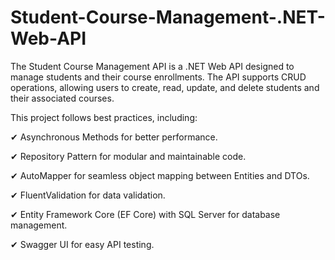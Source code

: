 # Student-Course-Management-.NET-Web-API
The Student Course Management API is a .NET Web API designed to manage students and their course enrollments. The API supports CRUD operations, allowing users to create, read, update, and delete students and their associated courses.

This project follows best practices, including:

✔ Asynchronous Methods for better performance.

✔ Repository Pattern for modular and maintainable code.

✔ AutoMapper for seamless object mapping between Entities and DTOs. 

✔ FluentValidation for data validation. 

✔ Entity Framework Core (EF Core) with SQL Server for database management. 

✔ Swagger UI for easy API testing. 
